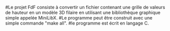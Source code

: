 
#Le projet FdF consiste à convertir un fichier contenant une grille de valeurs de hauteur en un modèle 3D filaire en utilisant 
 une bibliothèque graphique simple appelée MiniLibX.
#Le programme peut être construit avec une simple commande "make all".
#le programme est écrit en langage C.

